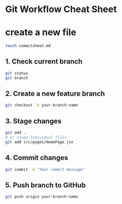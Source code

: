 # Git Workflow Cheat Sheet
# create a new file 
```bash
touch commitsheet.md
```
## 1. Check current branch

```bash
git status
git branch
```
## 2. Create a new feature branch
```bash
git checkout -b your-branch-name
```
## 3. Stage changes
```bash
git add .
# or stage individual files
git add src/pages/HomePage.jsx
```
## 4. Commit changes
```bash
git commit -m "Your commit message"
```
## 5. Push branch to GitHub
```bash
git push origin your-branch-name
```

